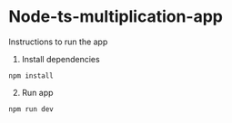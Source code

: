 # Node-ts-multiplication-app

Instructions to run the app

1. Install dependencies

```
npm install
```

2. Run app

```
npm run dev
```
